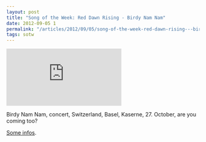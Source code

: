 ```yaml
---
layout: post
title: "Song of the Week: Red Dawn Rising - Birdy Nam Nam"
date: 2012-09-05 1
permalink: "/articles/2012/09/05/song-of-the-week-red-dawn-rising---birdy-nam-nam.html"
tags: sotw
---
```


<iframe src="https://embed.spotify.com/?uri=spotify:track:4LIuTkElFDA3U8mUcCSxET" class="spotify" frameborder="0" allowtransparency="true"></iframe>

Birdy Nam Nam, concert, Switzerland, Basel, Kaserne, 27. October, are you coming too? 

[Some infos](http://www.kaserne-basel.ch/Musik/Birdy_Nam_Nam/Birdy_Nam_Nam_2012-1).
